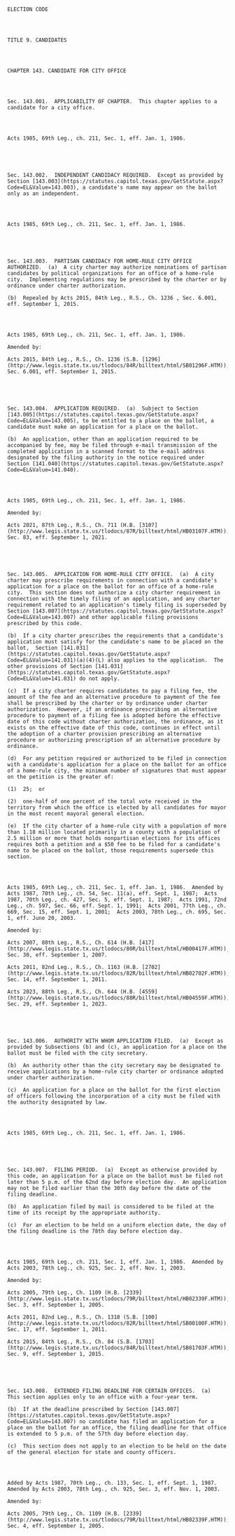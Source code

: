 ﻿
    
    
    	
    					
    
    
    ELECTION CODE
    
      
    
    
    TITLE 9. CANDIDATES
    
      
    
    
    CHAPTER 143. CANDIDATE FOR CITY OFFICE
    
      
    
    
    Sec. 143.001.  APPLICABILITY OF CHAPTER.  This chapter applies to a candidate for a city office.
    
    
    
    
    Acts 1985, 69th Leg., ch. 211, Sec. 1, eff. Jan. 1, 1986.
    
    
    
    
    
    Sec. 143.002.  INDEPENDENT CANDIDACY REQUIRED.  Except as provided by Section [143.003](https://statutes.capitol.texas.gov/GetStatute.aspx?Code=EL&Value=143.003), a candidate's name may appear on the ballot only as an independent.
    
    
    
    
    Acts 1985, 69th Leg., ch. 211, Sec. 1, eff. Jan. 1, 1986.
    
    
    
    
    
    Sec. 143.003.  PARTISAN CANDIDACY FOR HOME-RULE CITY OFFICE AUTHORIZED.  (a)  A city charter may authorize nominations of partisan candidates by political organizations for an office of a home-rule city.  Implementing regulations may be prescribed by the charter or by ordinance under charter authorization.
    
    (b)  Repealed by Acts 2015, 84th Leg., R.S., Ch. 1236 , Sec. 6.001, eff. September 1, 2015.
    
    
    
    
    Acts 1985, 69th Leg., ch. 211, Sec. 1, eff. Jan. 1, 1986.
    
    Amended by: 
    
    Acts 2015, 84th Leg., R.S., Ch. 1236 (S.B. [1296](http://www.legis.state.tx.us/tlodocs/84R/billtext/html/SB01296F.HTM)), Sec. 6.001, eff. September 1, 2015.
    
    
    
    
    
    Sec. 143.004.  APPLICATION REQUIRED.  (a)  Subject to Section [143.005](https://statutes.capitol.texas.gov/GetStatute.aspx?Code=EL&Value=143.005), to be entitled to a place on the ballot, a candidate must make an application for a place on the ballot.
    
    (b)  An application, other than an application required to be accompanied by fee, may be filed through e-mail transmission of the completed application in a scanned format to the e-mail address designated by the filing authority in the notice required under Section [141.040](https://statutes.capitol.texas.gov/GetStatute.aspx?Code=EL&Value=141.040).
    
    
    
    
    Acts 1985, 69th Leg., ch. 211, Sec. 1, eff. Jan. 1, 1986.
    
    Amended by: 
    
    Acts 2021, 87th Leg., R.S., Ch. 711 (H.B. [3107](http://www.legis.state.tx.us/tlodocs/87R/billtext/html/HB03107F.HTM)), Sec. 83, eff. September 1, 2021.
    
    
    
    
    
    Sec. 143.005.  APPLICATION FOR HOME-RULE CITY OFFICE.  (a)  A city charter may prescribe requirements in connection with a candidate's application for a place on the ballot for an office of a home-rule city.  This section does not authorize a city charter requirement in connection with the timely filing of an application, and any charter requirement related to an application's timely filing is superseded by Section [143.007](https://statutes.capitol.texas.gov/GetStatute.aspx?Code=EL&Value=143.007) and other applicable filing provisions prescribed by this code.
    
    (b)  If a city charter prescribes the requirements that a candidate's application must satisfy for the candidate's name to be placed on the ballot,  Section [141.031](https://statutes.capitol.texas.gov/GetStatute.aspx?Code=EL&Value=141.031)(a)(4)(L) also applies to the application.  The other provisions of Section [141.031](https://statutes.capitol.texas.gov/GetStatute.aspx?Code=EL&Value=141.031) do not apply.
    
    (c)  If a city charter requires candidates to pay a filing fee, the amount of the fee and an alternative procedure to payment of the fee shall be prescribed by the charter or by ordinance under charter authorization.  However, if an ordinance prescribing an alternative procedure to payment of a filing fee is adopted before the effective date of this code without charter authorization, the ordinance, as it exists on the effective date of this code, continues in effect until the adoption of a charter provision prescribing an alternative procedure or authorizing prescription of an alternative procedure by ordinance.
    
    (d)  For any petition required or authorized to be filed in connection with a candidate's application for a place on the ballot for an office of a home-rule city, the minimum number of signatures that must appear on the petition is the greater of:
    
    (1)  25;  or
    
    (2)  one-half of one percent of the total vote received in the territory from which the office is elected by all candidates for mayor in the most recent mayoral general election.
    
    (e)  If the city charter of a home-rule city with a population of more than 1.18 million located primarily in a county with a population of 2.5 million or more that holds nonpartisan elections for its offices requires both a petition and a $50 fee to be filed for a candidate's name to be placed on the ballot, those requirements supersede this section.
    
    
    
    
    Acts 1985, 69th Leg., ch. 211, Sec. 1, eff. Jan. 1, 1986.  Amended by Acts 1987, 70th Leg., ch. 54, Sec. 11(a), eff. Sept. 1, 1987;  Acts 1987, 70th Leg., ch. 427, Sec. 5, eff. Sept. 1, 1987;  Acts 1991, 72nd Leg., ch. 597, Sec. 66, eff. Sept. 1, 1991;  Acts 2001, 77th Leg., ch. 669, Sec. 15, eff. Sept. 1, 2001;  Acts 2003, 78th Leg., ch. 695, Sec. 1, eff. June 20, 2003.
    
    Amended by: 
    
    Acts 2007, 80th Leg., R.S., Ch. 614 (H.B. [417](http://www.legis.state.tx.us/tlodocs/80R/billtext/html/HB00417F.HTM)), Sec. 30, eff. September 1, 2007.
    
    Acts 2011, 82nd Leg., R.S., Ch. 1163 (H.B. [2702](http://www.legis.state.tx.us/tlodocs/82R/billtext/html/HB02702F.HTM)), Sec. 14, eff. September 1, 2011.
    
    Acts 2023, 88th Leg., R.S., Ch. 644 (H.B. [4559](http://www.legis.state.tx.us/tlodocs/88R/billtext/html/HB04559F.HTM)), Sec. 29, eff. September 1, 2023.
    
    
    
    
    
    Sec. 143.006.  AUTHORITY WITH WHOM APPLICATION FILED.  (a)  Except as provided by Subsections (b) and (c), an application for a place on the ballot must be filed with the city secretary.
    
    (b)  An authority other than the city secretary may be designated to receive applications by a home-rule city charter or ordinance adopted under charter authorization.
    
    (c)  An application for a place on the ballot for the first election of officers following the incorporation of a city must be filed with the authority designated by law.
    
    
    
    
    Acts 1985, 69th Leg., ch. 211, Sec. 1, eff. Jan. 1, 1986.
    
    
    
    
    
    Sec. 143.007.  FILING PERIOD.  (a)  Except as otherwise provided by this code, an application for a place on the ballot must be filed not later than 5 p.m. of the 62nd day before election day.  An application may not be filed earlier than the 30th day before the date of the filing deadline.
    
    (b)  An application filed by mail is considered to be filed at the time of its receipt by the appropriate authority.
    
    (c)  For an election to be held on a uniform election date, the day of the filing deadline is the 78th day before election day.
    
    
    
    
    Acts 1985, 69th Leg., ch. 211, Sec. 1, eff. Jan. 1, 1986.  Amended by Acts 2003, 78th Leg., ch. 925, Sec. 2, eff. Nov. 1, 2003.
    
    Amended by: 
    
    Acts 2005, 79th Leg., Ch. 1109 (H.B. [2339](http://www.legis.state.tx.us/tlodocs/79R/billtext/html/HB02339F.HTM)), Sec. 3, eff. September 1, 2005.
    
    Acts 2011, 82nd Leg., R.S., Ch. 1318 (S.B. [100](http://www.legis.state.tx.us/tlodocs/82R/billtext/html/SB00100F.HTM)), Sec. 17, eff. September 1, 2011.
    
    Acts 2015, 84th Leg., R.S., Ch. 84 (S.B. [1703](http://www.legis.state.tx.us/tlodocs/84R/billtext/html/SB01703F.HTM)), Sec. 9, eff. September 1, 2015.
    
    
    
    
    
    Sec. 143.008.  EXTENDED FILING DEADLINE FOR CERTAIN OFFICES.  (a)  This section applies only to an office with a four-year term.
    
    (b)  If at the deadline prescribed by Section [143.007](https://statutes.capitol.texas.gov/GetStatute.aspx?Code=EL&Value=143.007) no candidate has filed an application for a place on the ballot for an office, the filing deadline for that office is extended to 5 p.m. of the 57th day before election day.
    
    (c)  This section does not apply to an election to be held on the date of the general election for state and county officers.
    
    
    
    
    Added by Acts 1987, 70th Leg., ch. 133, Sec. 1, eff. Sept. 1, 1987.  Amended by Acts 2003, 78th Leg., ch. 925, Sec. 3, eff. Nov. 1, 2003.
    
    Amended by: 
    
    Acts 2005, 79th Leg., Ch. 1109 (H.B. [2339](http://www.legis.state.tx.us/tlodocs/79R/billtext/html/HB02339F.HTM)), Sec. 4, eff. September 1, 2005.
    
    
    
    
    				
